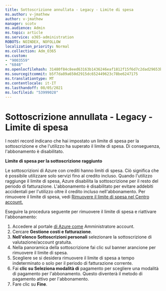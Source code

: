 ```yaml
---
title: Sottoscrizione annullata - Legacy - Limite di spesa
ms.author: v-jmathew
author: v-jmathew
manager: scotv
ms.audience: Admin
ms.topic: article
ms.service: o365-administration
ROBOTS: NOINDEX, NOFOLLOW
localization_priority: Normal
ms.collection: Adm_O365
ms.custom:
- "9003559"
- "6848"
ms.openlocfilehash: 31480f84c8eed63163b1436246eaf1812f15f6d7c2dad29653b2019f8a15f1af
ms.sourcegitcommit: b5f7da89a650d2915dc652449623c78be6247175
ms.translationtype: MT
ms.contentlocale: it-IT
ms.lasthandoff: 08/05/2021
ms.locfileid: "53999028"
---
```

# <a name="subscription-cancelled---legacy---spending-limit"></a>Sottoscrizione annullata - Legacy - Limite di spesa

I nostri record indicano che hai impostato un limite di spesa per la sottoscrizione e che l'utilizzo ha superato il limite di spesa. Di conseguenza, l'abbonamento è disabilitato.

**Limite di spesa per la sottoscrizione raggiunto**

Le sottoscrizioni di Azure con crediti hanno limiti di spesa. Ciò significa che è possibile utilizzare solo servizi fino al credito incluso. Quando l'utilizzo raggiunge il limite di spesa, Azure disabilita la sottoscrizione per il resto del periodo di fatturazione. L'abbonamento è disabilitato per evitare addebiti accidentali per l'utilizzo oltre il credito incluso nell'abbonamento. Per rimuovere il limite di spesa, vedi [Rimuovere il limite di spesa nel Centro account.](https://docs.microsoft.com/azure/cost-management-billing/manage/spending-limit#remove)

Eseguire la procedura seguente per rimuovere il limite di spesa e riattivare l'abbonamento:

1. Accedere al portale [di Azure come](https://portal.azure.com/) Amministratore account.
2. Cercare **Gestione costi e fatturazione**.
3. **Nell'elenco Sottoscrizioni personali** selezionare la sottoscrizione di valutazione/account gratuita.
4. Nella panoramica della sottoscrizione fai clic sul banner arancione per rimuovere il limite di spesa.
5. Scegliere se si desidera rimuovere il limite di spesa a tempo indeterminato o solo per il periodo di fatturazione corrente.
6. Fai **clic su Seleziona modalità di** pagamento per scegliere una modalità di pagamento per l'abbonamento. Questo diventerà il metodo di pagamento attivo per l'abbonamento.
7. Fare clic su **Fine**.
